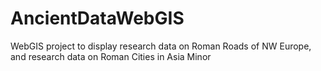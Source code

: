# AncientDataWebGIS
WebGIS project to display research data on Roman Roads of NW Europe, and research data on Roman Cities in Asia Minor
